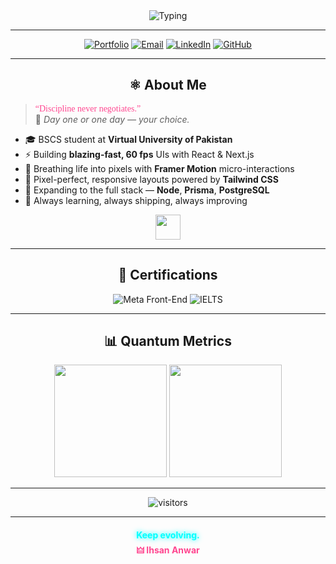 <div align="center">

<!-- =====  TYPING SUB  ===== -->
<img src="https://readme-typing-svg.herokuapp.com?font=Share+Tech+Mono&size=24&duration=2500&pause=800&color=00ffff&center=true&vCenter=true&width=700&lines=Frontend+Alchemist;React+⚛️+Next.js+▲+Tailwind+🌊;Always+Learning+🌱+Always+Building+🔥" alt="Typing">

</div>

---

<div align="center">

[![Portfolio](https://img.shields.io/badge/🏰_PORTFOLIO-0A0A0A?style=for-the-badge&logo=nextdotjs&logoColor=00ffff)](https://main-portfolio-seven-wine.vercel.app/)
[![Email](https://img.shields.io/badge/📡_EMAIL-0A0A0A?style=for-the-badge&logo=gmail&logoColor=ff4790)](mailto:ihsan.anwar4321@gmail.com)
[![LinkedIn](https://img.shields.io/badge/👾_LINKEDIN-0A0A0A?style=for-the-badge&logo=linkedin&logoColor=00ffff)](https://www.linkedin.com/in/ihsan-anwar-243964353/)
[![GitHub](https://img.shields.io/badge/🕳️_GITHUB-0A0A0A?style=for-the-badge&logo=github&logoColor=ffffff)](https://github.com/IHSAN-ANWAR)

</div>

---
## <div align="center"> ⚛️ About Me </div>

> <span style="color:#ff4790; font-family:'Share Tech Mono';">“Discipline never negotiates.”</span>  
> 🚀 *Day one or one day — your choice.*

- 🎓 BSCS student at **Virtual University of Pakistan**  
- ⚡ Building **blazing-fast, 60 fps** UIs with React & Next.js  
- 🧪 Breathing life into pixels with **Framer Motion** micro-interactions  
- 🎨 Pixel-perfect, responsive layouts powered by **Tailwind CSS**  
- 🌱 Expanding to the full stack — **Node**, **Prisma**, **PostgreSQL**  
- 🔭 Always learning, always shipping, always improving


<div align="center">

<img src="https://skillicons.dev/icons?i=html,css,js,react,nextjs,tailwind,vercel,git,github,vscode" height="40" />

</div>

---

## <div align="center"> 🏅 Certifications </div>

<div align="center">

![Meta Front-End](https://img.shields.io/badge/Meta-Front--End%20Developer-066eff?style=flat-square&logo=coursera&logoColor=white)
![IELTS](https://img.shields.io/badge/IELTS-Preparation-ff4790?style=flat-square&logo=coursera&logoColor=white)

</div>

---

## <div align="center"> 📊 Quantum Metrics </div>

<div align="center">
  <img height="180" src="https://github-readme-stats.vercel.app/api?username=IHSAN-ANWAR&show_icons=true&theme=radical&hide_border=true&bg_color=0d1117&title_color=00ffff&icon_color=ff4790&text_color=ffffff" />
  <img height="180" src="https://github-readme-streak-stats.herokuapp.com/?user=IHSAN-ANWAR&theme=radical&hide_border=true&background=0d1117&ring=00ffff&fire=ff4790&currStreakNum=ffffff" />
</div>

---

<div align="center">

![visitors](https://visitor-badge.laobi.icu/badge?page_id=IHSAN-ANWAR&style=flat-square&color=00ffff&title=Visitors&titleColor=ffffff)

</div>

---

<h4 align="center">
  <span style="color:#00ffff;text-shadow:0 0 8px">Keep evolving.</span>
  <br>
  <a href="https://main-portfolio-seven-wine.vercel.app/" style="text-decoration:none;color:#ff4790">🜲 Ihsan Anwar</a>
</h4>
